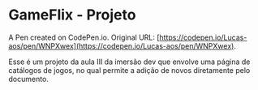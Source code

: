 # GameFlix - Projeto

A Pen created on CodePen.io. Original URL: [https://codepen.io/Lucas-aos/pen/WNPXwex](https://codepen.io/Lucas-aos/pen/WNPXwex).

Esse é um projeto da aula III da imersão dev que envolve uma página de catálogos de jogos, no qual permite a adição de novos diretamente pelo documento.
